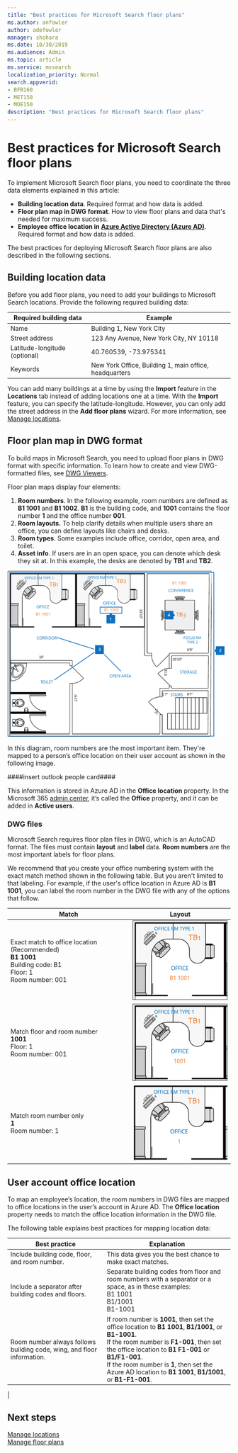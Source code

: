 ```yaml
---
title: "Best practices for Microsoft Search floor plans"
ms.author: anfowler
author: adefowler
manager: shohara
ms.date: 10/30/2019
ms.audience: Admin
ms.topic: article
ms.service: mssearch
localization_priority: Normal
search.appverid:
- BFB160
- MET150
- MOE150
description: "Best practices for Microsoft Search floor plans"
---
```

# Best practices for Microsoft Search floor plans

To implement Microsoft Search floor plans, you need to coordinate the three data elements explained in this article:
- **Building location data**. Required format and how data is added.
- **Floor plan map in DWG format**. How to view floor plans and data that's needed for maximum success.
- **Employee office location in [Azure Active Directory (Azure AD)](https://azure.microsoft.com/en-us/services/active-directory/)**. Required format and how data is added.

The best practices for deploying Microsoft Search floor plans are also described in the following sections.

## Building location data
Before you add floor plans, you need to add your buildings to Microsoft Search locations. Provide the following required building data:

|Required building data  |Example  |
|---------|---------|
|Name     |    Building 1, New York City     |
|Street address     |     123 Any Avenue, New York City, NY 10118  |
|Latitude-longitude  (optional)   |    40.760539, -73.975341      |
|Keywords     |    New York Office, Building 1, main office, headquarters     |

You can add many buildings at a time by using the **Import** feature in the **Locations** tab instead of adding locations one at a time. With the **Import** feature, you can specify the latitude-longitude. However, you can only add the street address in the **Add floor plans** wizard. For more information, see [Manage locations](manage-locations.md).

## Floor plan map in DWG format
To build maps in Microsoft Search, you need to upload floor plans in DWG format with specific information. To learn how to create and view DWG-formatted files, see [DWG Viewers](https://www.autodesk.in/products/dwg). 

Floor plan maps display four elements:
1. **Room numbers**. In the following example, room numbers are defined as **B1 1001** and **B1 1002**. **B1** is the building code, and **1001** contains the floor number **1** and the office number **001**.
1. **Room layouts.** To help clarify details when multiple users share an office, you can define layouts like chairs and desks.
1. **Room types**. Some examples include office, corridor, open area, and toilet.
1. **Asset info**. If users are in an open space, you can denote which desk they sit at. In this example, the desks are denoted by **TB1** and **TB2**.

![Simple office map showing how to label room numbers, assets, and room types](media/Floorplans-LayoutwithCallouts.png)

In this diagram, room numbers are the most important item. They're mapped to a person’s office location on their user account as shown in the following image.

####insert outlook people card####

This information is stored in Azure AD in the **Office location** property. In the Microsoft 365 [admin center](https://admin.microsoft.com), it’s called the **Office** property, and it can be added in **Active users**.

### DWG files
Microsoft Search requires floor plan files in DWG, which is an AutoCAD format. The files must contain **layout** and **label** data. **Room numbers** are the most important labels for floor plans. 

We recommend that you create your office numbering system with the exact match method shown in the following table. But you aren't limited to that labeling. For example, if the user's office location in Azure AD is **B1 1001**, you can label the room number in the DWG file with any of the options that follow.


|Match  |Layout  |
|---------|---------|
|Exact match to office location (Recommended) <br> **B1 1001** <br> Building code: B1<br>Floor: 1 <br>Room number: 001    |    ![Single office floor plan with the office number "B1 1001".](media/floorplans-layoutexactmatch.png)     |
|Match floor and room number <br> **1001**<br>Floor: 1 <br>Room number: 001    |   ![floorplans-layoutfloorroom.png](media/floorplans-layoutfloorroom.png)   |
|Match room number only <br> **1**<br>Room number: 1        |    ![floorplans-layoutroomonly.png](media/floorplans-layoutroomonly.png)     |

## User account office location
To map an employee’s location, the room numbers in DWG files are mapped to office locations in the user’s account in Azure AD. The **Office location** property needs to match the office location information in the DWG file.

The following table explains best practices for mapping location data:


|Best practice  |Explanation |
|---------|---------|
|Include building code, floor, and room number.     |   This data gives you the best chance to make exact matches.     |
|Include a separator after building codes and floors.     |  Separate building codes from floor and room numbers with a separator or a space, as in these examples:<br> B1 1001<br> B1/1001 <br> B1-1001   |
|Room number always follows building code, wing, and floor information.     |  If room number is **1001**, then set the office location to **B1 1001**, **B1/1001**, or **B1-1001**. <br> If the room number is **F1-001**, then set the office location to **B1 F1-001** or **B1/F1-001**. <br> If the room number is **1**, then set the Azure AD location to **B1 1001**, **B1/1001**, or **B1-F1-001**.       |
|

## Next steps
[Manage locations](manage-locations.md)<br>
[Manage floor plans](manage-floorplans.md)